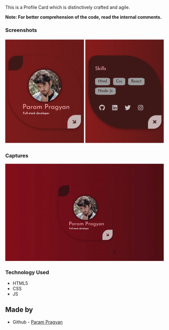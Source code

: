 </p>
This is a Profile Card which is distinctively crafted and agile.

**Note: For better comprehension of the code, read the internal comments.**

### Screenshots

<p align="center">
       <img src="./images/Screenshot.jpg"/><br />
</p>

### Captures

<img src="./images/Profile-Card.gif" />

### Technology Used

- HTML5
- CSS
- JS

## Made by

- Github - [Param Pragyan](https://github.com/ParamPragyan)
